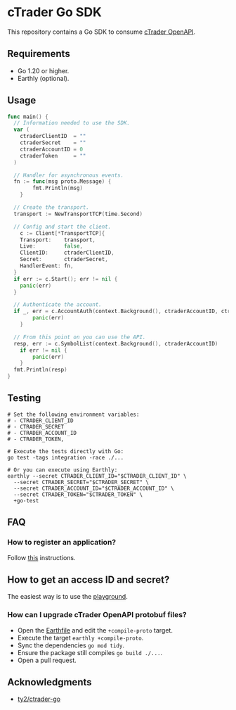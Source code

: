 # cTrader Go SDK
This repository contains a Go SDK to consume [cTrader OpenAPI](https://help.ctrader.com/open-api).

## Requirements
- Go 1.20 or higher.
- Earthly (optional).

## Usage
```go
func main() {
  // Information needed to use the SDK.
  var (
    ctraderClientID  = ""
    ctraderSecret    = ""
    ctraderAccountID = 0
    ctraderToken     = ""
  )

  // Handler for asynchronous events.
  fn := func(msg proto.Message) {
		fmt.Println(msg)
	}

  // Create the transport.
  transport := NewTransportTCP(time.Second)

  // Config and start the client.
	c := Client[*TransportTCP]{
    Transport:    transport,
    Live:         false,
    ClientID:     ctraderClientID,
    Secret:       ctraderSecret,
    HandlerEvent: fn,
  }
  if err := c.Start(); err != nil {
    panic(err)
  }

  // Authenticate the account.
  if _, err = c.AccountAuth(context.Background(), ctraderAccountID, ctraderToken); err != nil {
		panic(err)
	}

  // From this point on you can use the API.
  resp, err := c.SymbolList(context.Background(), ctraderAccountID)
	if err != nil {
		panic(err)
	}
  fmt.Println(resp)
}
```

## Testing
```shell
# Set the following environment variables:
# - CTRADER_CLIENT_ID
# - CTRADER_SECRET
# - CTRADER_ACCOUNT_ID
# - CTRADER_TOKEN,

# Execute the tests directly with Go:
go test -tags integration -race ./...

# Or you can execute using Earthly:
earthly --secret CTRADER_CLIENT_ID="$CTRADER_CLIENT_ID" \
  --secret CTRADER_SECRET="$CTRADER_SECRET" \
  --secret CTRADER_ACCOUNT_ID="$CTRADER_ACCOUNT_ID" \
  --secret CTRADER_TOKEN="$CTRADER_TOKEN" \
  +go-test
```

## FAQ
### How to register an application?
Follow [this](https://help.ctrader.com/open-api/creating-new-app/#register-your-application) instructions.

## How to get an access ID and secret?
The easiest way is to use the
[playground](https://help.ctrader.com/open-api/account-authentication/#using-the-playground).

### How can I upgrade cTrader OpenAPI protobuf files?
- Open the [Earthfile](https://github.com/diegobernardes/ctrader/blob/main/Earthfile.md) and edit the 
`+compile-proto` target.
- Execute the target `earthly +compile-proto`.
- Sync the dependencies `go mod tidy`.
- Ensure the package still compiles `go build ./...`.
- Open a pull request.

## Acknowledgments
* [ty2/ctrader-go](https://github.com/ty2/ctrader-go)
